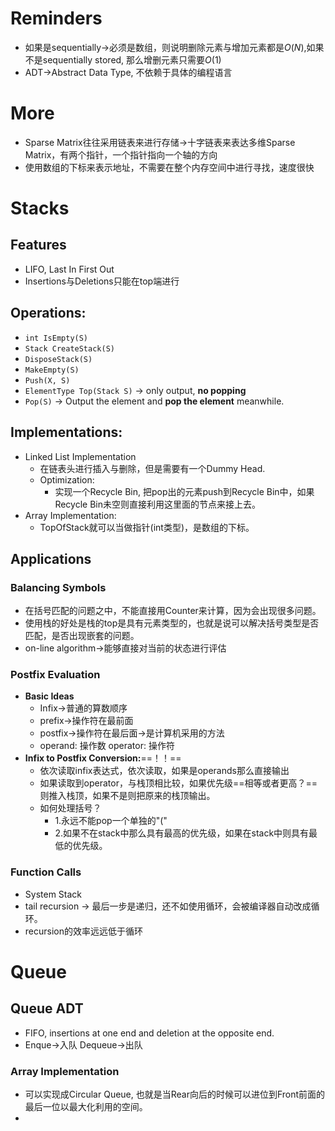 # Reminders
- 如果是sequentially->必须是数组，则说明删除元素与增加元素都是$O(N)$,如果不是sequentially stored, 那么增删元素只需要$O(1)$
- ADT->Abstract Data Type, 不依赖于具体的编程语言
# More
- Sparse Matrix往往采用链表来进行存储->十字链表来表达多维Sparse Matrix，有两个指针，一个指针指向一个轴的方向
- 使用数组的下标来表示地址，不需要在整个内存空间中进行寻找，速度很快
# Stacks
## Features
- LIFO, Last In First Out
- Insertions与Deletions只能在top端进行
## Operations:
- `int IsEmpty(S)`
- `Stack CreateStack(S)`
- `DisposeStack(S)`
- `MakeEmpty(S)`
- `Push(X, S)`
- `ElementType Top(Stack S)` -> only output, **no popping**
- `Pop(S)` -> Output the element and **pop the element** meanwhile.
## Implementations:
- Linked List Implementation
	- 在链表头进行插入与删除，但是需要有一个Dummy Head.
	- Optimization:
		- 实现一个Recycle Bin, 把pop出的元素push到Recycle Bin中，如果Recycle Bin未空则直接利用这里面的节点来接上去。
- Array Implementation:
	- TopOfStack就可以当做指针(int类型)，是数组的下标。
## Applications
### Balancing Symbols
- 在括号匹配的问题之中，不能直接用Counter来计算，因为会出现很多问题。
- 使用栈的好处是栈的top是具有元素类型的，也就是说可以解决括号类型是否匹配，是否出现嵌套的问题。
- on-line algorithm->能够直接对当前的状态进行评估
### Postfix Evaluation
- **Basic Ideas**
	- Infix->普通的算数顺序
	- prefix->操作符在最前面
	- postfix->操作符在最后面->是计算机采用的方法
	- operand: 操作数 operator: 操作符
- **Infix to Postfix Conversion:**==！！==
	- 依次读取infix表达式，依次读取，如果是operands那么直接输出
	- 如果读取到operator，与栈顶相比较，如果优先级==相等或者更高？==则推入栈顶，如果不是则把原来的栈顶输出。
	- 如何处理括号？
		- 1.永远不能pop一个单独的"("
		- 2.如果不在stack中那么具有最高的优先级，如果在stack中则具有最低的优先级。
### Function Calls
- System Stack
- tail recursion -> 最后一步是递归，还不如使用循环，会被编译器自动改成循环。
- recursion的效率远远低于循环
# Queue
## Queue ADT
- FIFO, insertions at one end and deletion at the opposite end.
- Enque->入队 Dequeue->出队
### Array Implementation
- 可以实现成Circular Queue, 也就是当Rear向后的时候可以进位到Front前面的最后一位以最大化利用的空间。
- 